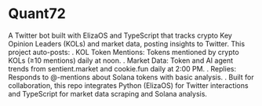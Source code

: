 # Quant72

A Twitter bot built with ElizaOS and TypeScript that tracks crypto Key Opinion Leaders (KOLs) and market data, posting insights to Twitter. This project auto-posts:
. KOL Token Mentions: Tokens mentioned by crypto KOLs (≥10 mentions) daily at noon.
. Market Data: Token and AI agent trends from sentient.market and cookie.fun daily at 2:00 PM.
. Replies: Responds to @-mentions about Solana tokens with basic analysis.
. Built for collaboration, this repo integrates Python (ElizaOS) for Twitter interactions and TypeScript for market data scraping and Solana analysis.
